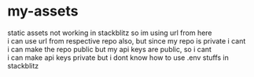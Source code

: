 # my-assets
static assets not working in stackblitz so im using url from here
<br/>
i can use url from respective repo also, but since my repo is private i cant
<br/>
i can make the repo public but my api keys are public, so i cant
<br/>
i can make api keys private but i dont know how to use .env stuffs in stackblitz
